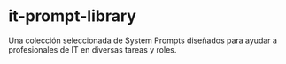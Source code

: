 # it-prompt-library
Una colección seleccionada de System Prompts diseñados para ayudar a profesionales de IT en diversas tareas y roles.
